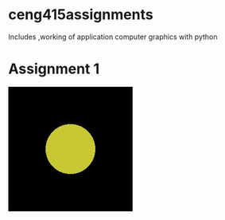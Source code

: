 # ceng415assignments
Includes ,working of application computer graphics with python
# Assignment 1
![alt text](https://github.com/arzuozkan/ceng415assignments/blob/development/assignment1/scene1.jpg?raw=true)
